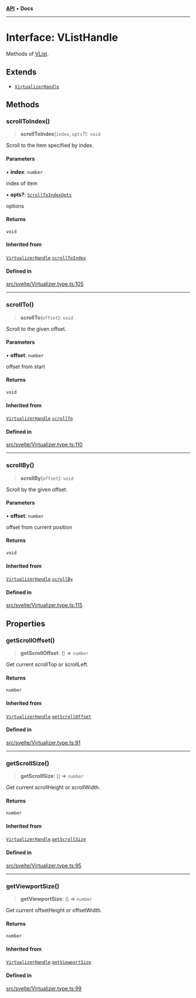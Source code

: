 [**API**](../../API.md) • **Docs**

***

# Interface: VListHandle

Methods of [VList](../type-aliases/VList.md).

## Extends

- [`VirtualizerHandle`](VirtualizerHandle.md)

## Methods

### scrollToIndex()

> **scrollToIndex**(`index`, `opts`?): `void`

Scroll to the item specified by index.

#### Parameters

• **index**: `number`

index of item

• **opts?**: [`ScrollToIndexOpts`](../../react/interfaces/ScrollToIndexOpts.md)

options

#### Returns

`void`

#### Inherited from

[`VirtualizerHandle`](VirtualizerHandle.md).[`scrollToIndex`](VirtualizerHandle.md#scrolltoindex)

#### Defined in

[src/svelte/Virtualizer.type.ts:105](https://github.com/inokawa/virtua/blob/6cd860619e919a666920e5c0cef1f2aae0f982a7/src/svelte/Virtualizer.type.ts#L105)

***

### scrollTo()

> **scrollTo**(`offset`): `void`

Scroll to the given offset.

#### Parameters

• **offset**: `number`

offset from start

#### Returns

`void`

#### Inherited from

[`VirtualizerHandle`](VirtualizerHandle.md).[`scrollTo`](VirtualizerHandle.md#scrollto)

#### Defined in

[src/svelte/Virtualizer.type.ts:110](https://github.com/inokawa/virtua/blob/6cd860619e919a666920e5c0cef1f2aae0f982a7/src/svelte/Virtualizer.type.ts#L110)

***

### scrollBy()

> **scrollBy**(`offset`): `void`

Scroll by the given offset.

#### Parameters

• **offset**: `number`

offset from current position

#### Returns

`void`

#### Inherited from

[`VirtualizerHandle`](VirtualizerHandle.md).[`scrollBy`](VirtualizerHandle.md#scrollby)

#### Defined in

[src/svelte/Virtualizer.type.ts:115](https://github.com/inokawa/virtua/blob/6cd860619e919a666920e5c0cef1f2aae0f982a7/src/svelte/Virtualizer.type.ts#L115)

## Properties

### getScrollOffset()

> **getScrollOffset**: () => `number`

Get current scrollTop or scrollLeft.

#### Returns

`number`

#### Inherited from

[`VirtualizerHandle`](VirtualizerHandle.md).[`getScrollOffset`](VirtualizerHandle.md#getscrolloffset)

#### Defined in

[src/svelte/Virtualizer.type.ts:91](https://github.com/inokawa/virtua/blob/6cd860619e919a666920e5c0cef1f2aae0f982a7/src/svelte/Virtualizer.type.ts#L91)

***

### getScrollSize()

> **getScrollSize**: () => `number`

Get current scrollHeight or scrollWidth.

#### Returns

`number`

#### Inherited from

[`VirtualizerHandle`](VirtualizerHandle.md).[`getScrollSize`](VirtualizerHandle.md#getscrollsize)

#### Defined in

[src/svelte/Virtualizer.type.ts:95](https://github.com/inokawa/virtua/blob/6cd860619e919a666920e5c0cef1f2aae0f982a7/src/svelte/Virtualizer.type.ts#L95)

***

### getViewportSize()

> **getViewportSize**: () => `number`

Get current offsetHeight or offsetWidth.

#### Returns

`number`

#### Inherited from

[`VirtualizerHandle`](VirtualizerHandle.md).[`getViewportSize`](VirtualizerHandle.md#getviewportsize)

#### Defined in

[src/svelte/Virtualizer.type.ts:99](https://github.com/inokawa/virtua/blob/6cd860619e919a666920e5c0cef1f2aae0f982a7/src/svelte/Virtualizer.type.ts#L99)
